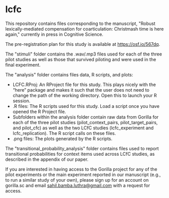 # lcfc

This repository contains files corresponding to the manuscript, "Robust lexically-mediated compensation for coarticulation: Christmash time is here again," currently in press in Cognitive Science.

The pre-registration plan for this study is available at https://osf.io/567dq.

The "stimuli" folder contains the .wav/.mp3 files used for each of the three pilot studies as well as those that survived piloting and were used in the final experiment.

The "analysis" folder contains files data, R scripts, and plots:
- LCFC.RProj: An RProject file for this study. This plays nicely with the “here” package and makes it such that the user does not need to change the path of the working directory. Open this to launch your R session.
- .R files: The R scripts used for this study. Load a script once you have opened the R Project file.
- Subfolders within the analysis folder contain raw data from Gorilla for each of the three pilot studies (pilot_context_pairs, pilot_target_pairs, and pilot_cfc) as well as the two LCfC studies (lcfc_experiment and lcfc_replication). The R script calls on these files.
- .png files: The plots generated by the R scripts.

The "transitional_probability_analysis" folder contains files used to report transitional probabilities for context items used across LCfC studies, as described in the appendix of our paper.

If you are interested in having access to the Gorilla project for any of the pilot experiments or the main experiment reported in our manuscript (e.g., to run a similar study of your own), please sign up for an account on gorilla.sc and email sahil.bamba.luthra@gmail.com with a request for access.
